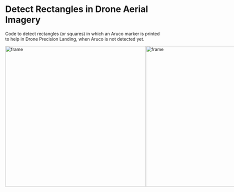 # Detect Rectangles in Drone Aerial Imagery

Code to detect rectangles (or squares) in which an Aruco marker is printed to help in Drone Precision Landing, when Aruco is not detected yet.

<div style="display:flex">

<img align="center" title="frame" alt="frame" width="450" src="https://user-images.githubusercontent.com/22358397/214590469-0cb4895e-748f-4e34-9355-f7690a338b9d.png">
<img align="center" title="frame" alt="frame" width="450" src="https://user-images.githubusercontent.com/22358397/214590445-8b6da7fc-21b1-4211-8a73-269e3332521a.png">

</div>
